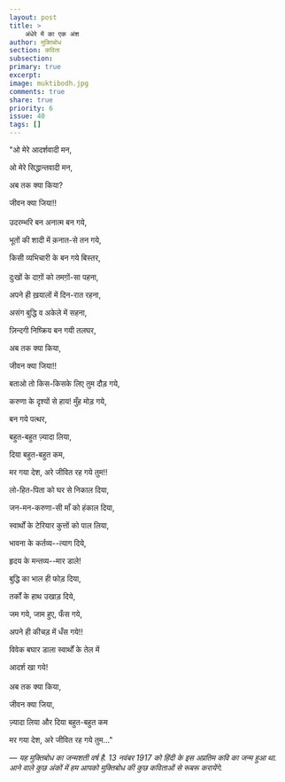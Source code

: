 ```yaml
---
layout: post
title: >
    अंधेरे में का एक अंश
author: मुक्तिबोध
section: कविता
subsection:
primary: true
excerpt:
image: muktibodh.jpg
comments: true
share: true
priority: 6
issue: 40
tags: []
---
```


"ओ मेरे आदर्शवादी मन,

ओ मेरे सिद्धान्तवादी मन,

अब तक क्या किया?

जीवन क्या जिया!!
<br><br>
उदरम्भरि बन अनात्म बन गये,

भूतों की शादी में क़नात-से तन गये,

किसी व्यभिचारी के बन गये बिस्तर,
<br><br>
दुःखों के दाग़ों को तमग़ों-सा पहना,

अपने ही ख़यालों में दिन-रात रहना,

असंग बुद्धि व अकेले में सहना,

ज़िन्दगी निष्क्रिय बन गयी तलघर,

अब तक क्या किया,

जीवन क्या जिया!!

बताओ तो किस-किसके लिए तुम दौड़ गये,

करुणा के दृश्यों से हाय! मुँह मोड़ गये,

बन गये पत्थर,

बहुत-बहुत ज़्यादा लिया,

दिया बहुत-बहुत कम,

मर गया देश, अरे जीवित रह गये तुम!!

लो-हित-पिता को घर से निकाल दिया,

जन-मन-करुणा-सी माँ को हंकाल दिया,

स्वार्थों के टेरियार कुत्तों को पाल लिया,

भावना के कर्तव्य--त्याग दिये,

हृदय के मन्तव्य--मार डाले!

बुद्धि का भाल ही फोड़ दिया,

तर्कों के हाथ उखाड़ दिये,

जम गये, जाम हुए, फँस गये,

अपने ही कीचड़ में धँस गये!!

विवेक बघार डाला स्वार्थों के तेल में

आदर्श खा गये!
<br><br>
अब तक क्या किया,

जीवन क्या जिया,

ज़्यादा लिया और दिया बहुत-बहुत कम

मर गया देश, अरे जीवित रह गये तुम..."

*— यह मुक्तिबोध का जन्मशती वर्ष है. 13 नवंबर 1917 को हिंदी के इस अप्रतिम कवि का जन्म हुआ था. आने वाले कुछ अंकों में हम आपको मुक्तिबोध की कुछ कविताओं से रूबरू करायेंगे.*